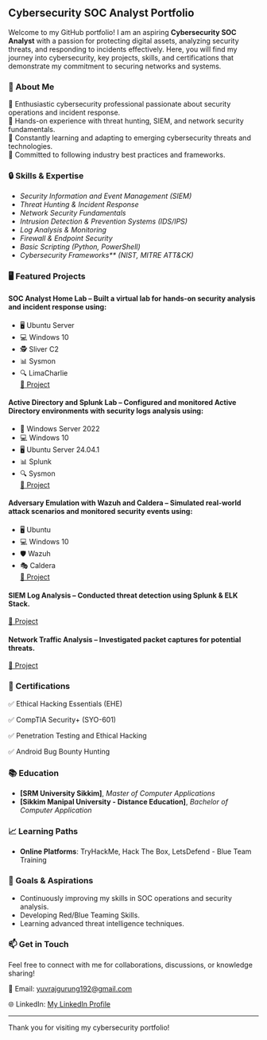 ## Cybersecurity SOC Analyst Portfolio

Welcome to my GitHub portfolio! I am an aspiring **Cybersecurity SOC Analyst** with a passion for protecting digital assets, analyzing security threats, and responding to incidents effectively. Here, you will find my journey into cybersecurity, key projects, skills, and certifications that demonstrate my commitment to securing networks and systems.


### 📑 About Me
🔹 Enthusiastic cybersecurity professional passionate about security operations and incident response.  
🔹 Hands-on experience with threat hunting, SIEM, and network security fundamentals.  
🔹 Constantly learning and adapting to emerging cybersecurity threats and technologies.  
🔹 Committed to following industry best practices and frameworks.


### 🔒 Skills & Expertise
- _Security Information and Event Management (SIEM)_
- _Threat Hunting & Incident Response_
- _Network Security Fundamentals_
- _Intrusion Detection & Prevention Systems (IDS/IPS)_
- _Log Analysis & Monitoring_
- _Firewall & Endpoint Security_
- _Basic Scripting (Python, PowerShell)_
- _Cybersecurity Frameworks** (NIST, MITRE ATT&CK)_


### 🖥️ Featured Projects
#### **SOC Analyst Home Lab** – Built a virtual lab for hands-on security analysis and incident response using:
   - 🖥️ Ubuntu Server  
   - 💻 Windows 10  
   - 🕵️ Sliver C2  
   - 📊 Sysmon  
   - 🔍 LimaCharlie  
   [🔗 Project](#)  

#### **Active Directory and Splunk Lab** – Configured and monitored Active Directory environments with security logs analysis using:
   - 🏢 Windows Server 2022  
   - 💻 Windows 10  
   - 🖥️ Ubuntu Server 24.04.1  
   - 📊 Splunk  
   - 🔍 Sysmon  
   [🔗 Project](#)  

#### **Adversary Emulation with Wazuh and Caldera** – Simulated real-world attack scenarios and monitored security events using:
   - 🖥️ Ubuntu  
   - 💻 Windows 10  
   - 🛡️ Wazuh  
   - 🎭 Caldera  
   [🔗 Project](#)  

#### **SIEM Log Analysis** – Conducted threat detection using Splunk & ELK Stack. 
[🔗 Project](#)  

#### **Network Traffic Analysis** – Investigated packet captures for potential threats. 
[🔗 Project](#)



### 📜 Certifications

✅ Ethical Hacking Essentials (EHE)

✅ CompTIA Security+ (SYO-601)

✅ Penetration Testing and Ethical Hacking

✅ Android Bug Bounty Hunting



### 📚 Education
- **[SRM University Sikkim]**, _Master of Computer Applications_
- **[Sikkim Manipal University - Distance Education]**, _Bachelor of Computer Application_


### 📈 Learning Paths
- **Online Platforms**: TryHackMe, Hack The Box, LetsDefend - Blue Team Training


### 🎯 Goals & Aspirations
- Continuously improving my skills in SOC operations and security analysis.  
- Developing Red/Blue Teaming Skills.
- Learning advanced threat intelligence techniques.


### 📫 Get in Touch
Feel free to connect with me for collaborations, discussions, or knowledge sharing!  

📧 Email: [yuvrajgurung192@gmail.com](mailto:yuvrajgurung192@gmail.com)

🌐 LinkedIn: [My LinkedIn Profile](https://www.linkedin.com/in/yuvraj-gurung)

---

Thank you for visiting my cybersecurity portfolio!
